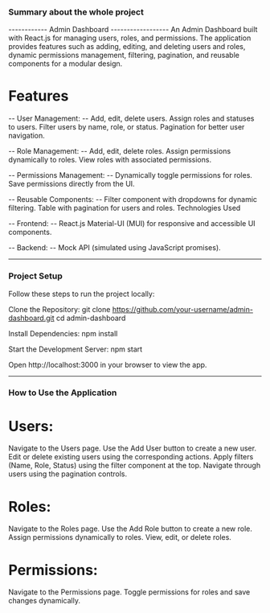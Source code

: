 ### Summary about the whole project ###
------------ Admin Dashboard ------------------
An Admin Dashboard built with React.js for managing users, roles, and permissions. The application provides features such as adding, editing, and deleting users and roles, dynamic permissions management, filtering, pagination, and reusable components for a modular design.

# Features 
-- User Management: -- 
Add, edit, delete users.
Assign roles and statuses to users.
Filter users by name, role, or status.
Pagination for better user navigation.

-- Role Management: -- 
Add, edit, delete roles.
Assign permissions dynamically to roles.
View roles with associated permissions.

-- Permissions Management: --
Dynamically toggle permissions for roles.
Save permissions directly from the UI.

-- Reusable Components: --
Filter component with dropdowns for dynamic filtering.
Table with pagination for users and roles.
Technologies Used

-- Frontend: -- 
React.js
Material-UI (MUI) for responsive and accessible UI components.

-- Backend: --
Mock API (simulated using JavaScript promises).

------------------------------------------------------------------------------------------------------------------------------

### Project Setup ###

Follow these steps to run the project locally:

Clone the Repository:
git clone https://github.com/your-username/admin-dashboard.git
cd admin-dashboard

Install Dependencies:
npm install

Start the Development Server:
npm start

Open http://localhost:3000 in your browser to view the app.

------------------------------------------------------------------------------------------------------------------------------

### How to Use the Application ###

# Users:
Navigate to the Users page.
Use the Add User button to create a new user.
Edit or delete existing users using the corresponding actions.
Apply filters (Name, Role, Status) using the filter component at the top.
Navigate through users using the pagination controls.

# Roles:
Navigate to the Roles page.
Use the Add Role button to create a new role.
Assign permissions dynamically to roles.
View, edit, or delete roles.

# Permissions:
Navigate to the Permissions page.
Toggle permissions for roles and save changes dynamically.
